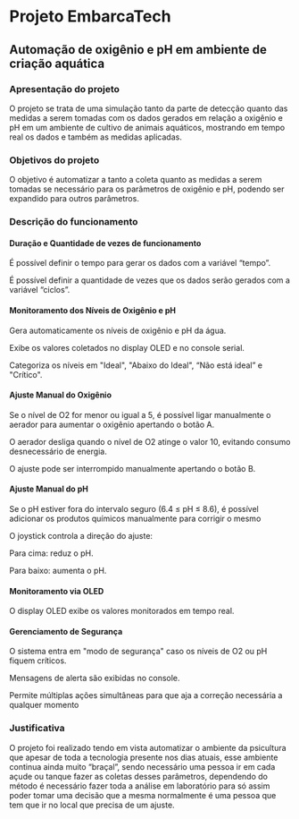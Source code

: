 # Projeto EmbarcaTech

## Automação de oxigênio e pH em ambiente de criação aquática 

### Apresentação do projeto 

O projeto se trata de uma simulação tanto da parte de detecção quanto das medidas a serem tomadas com os dados gerados em relação a oxigênio e pH em um ambiente de cultivo de animais aquáticos, mostrando em tempo real os dados e também as medidas aplicadas. 

### Objetivos do projeto 

O objetivo é automatizar a tanto a coleta quanto as medidas a serem tomadas se necessário para os parâmetros de oxigênio e pH, podendo ser expandido para outros parâmetros. 

 

### Descrição do funcionamento 

#### Duração e Quantidade de vezes de funcionamento 

É possível definir o tempo para gerar os dados com a variável “tempo”. 

É possível definir a quantidade de vezes que os dados serão gerados com a 	variável “ciclos”. 

#### Monitoramento dos Níveis de Oxigênio e pH 

Gera automaticamente os níveis de oxigênio e pH da água. 

Exibe os valores coletados no display OLED e no console serial. 

Categoriza os níveis em "Ideal", "Abaixo do Ideal", “Não está ideal” e "Crítico". 

#### Ajuste Manual do Oxigênio 

Se o nível de O2 for menor ou igual a 5, é possível ligar manualmente o aerador para aumentar o oxigênio apertando o botão A. 

O aerador desliga quando o nível de O2 atinge o valor 10, evitando consumo desnecessário de energia. 

O ajuste pode ser interrompido manualmente apertando o botão B. 

#### Ajuste Manual do pH 

Se o pH estiver fora do intervalo seguro (6.4 ≤ pH ≤ 8.6), é possível adicionar os produtos químicos manualmente para corrigir o mesmo 

O joystick controla a direção do ajuste: 

Para cima: reduz o pH. 

Para baixo: aumenta o pH. 

#### Monitoramento via OLED 

O display OLED exibe os valores monitorados em tempo real. 

#### Gerenciamento de Segurança 

O sistema entra em "modo de segurança" caso os níveis de O2 ou pH fiquem críticos. 

Mensagens de alerta são exibidas no console. 

Permite múltiplas ações simultâneas para que aja a correção necessária a qualquer momento 

 

### Justificativa 

O projeto foi realizado tendo em vista automatizar o ambiente da psicultura que apesar de toda a tecnologia presente nos dias atuais, esse ambiente continua ainda muito “braçal”, sendo necessário uma pessoa ir em cada açude ou tanque fazer as coletas desses parâmetros, dependendo do método é necessário fazer toda a análise em laboratório para só assim poder tomar uma decisão que a mesma normalmente é uma pessoa que tem que ir no local que precisa de um ajuste.

